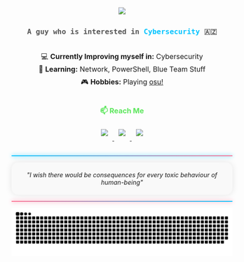 <h1 align="center">
  <img src="https://readme-typing-svg.herokuapp.com?font=Righteous&size=35&pause=1000&color=00C3FF&center=true&vCenter=true&width=500&height=70&lines=Hi+There!+👋;+It's+hs1ux;" />
</h1>

<h3 align="center" style="color: #555; font-family: 'Fira Code', monospace;">
  A guy who is interested in <span style="color:#00C3FF; font-weight:bold;">Cybersecurity</span> 🇦🇿
</h3>

<br/>

<div align="center" style="font-size:16px; line-height:1.8;">
  💻 <b>Currently Improving myself in:</b> Cybersecurity  <br/>
  🌱 <b>Learning:</b> Network, PowerShell, Blue Team Stuff <br/> 
  🎮 <b>Hobbies:</b>  Playing <a href="https://osu.ppy.sh/users/28000064" target="_blank"> osu!  </a>
</div>

<br/>

<!-- Reach Me -->
<div align="center">
  <h3 style="color:#5CE65C;">📫 Reach Me</h3>
  <a href="mailto:bekirovm453@gmail.com">
    <img src="https://skillicons.dev/icons?i=gmail" width="50px" style="margin: 10px; transition: transform 0.3s;" />
  </a>
  <a href="https://www.instagram.com/muradbakirov" target="_blank">
    <img src="https://skillicons.dev/icons?i=instagram" width="50px" style="margin: 10px; transition: transform 0.3s;" />
  </a>
  <a href="https://www.linkedin.com/in/murad-bakirov-115067238/" target="_blank">
    <img src="https://skillicons.dev/icons?i=linkedin" width="50px" style="margin: 10px; transition: transform 0.3s;" />
  </a>
</div>

<br/>

<hr style="border: 0; height: 2px; background: linear-gradient(90deg, #00C3FF, #FF6F91); box-shadow: 0 0 10px #00C3FF;" />

<div align="center" style="max-width:600px; margin:auto; background:#f9f9f9; border-radius:15px; padding:20px; box-shadow:0 0 15px rgba(0,0,0,0.1);">
   <i>"I wish there would be consequences for every toxic behaviour of human-being"</i> 
</div>

<hr style="border: 0; height: 2px; background: linear-gradient(90deg, #FF6F91, #00C3FF); box-shadow: 0 0 10px #FF6F91;" />

<div align="center">
  
  
  <img alt="snake eating my contributions" src="https://raw.githubusercontent.com/salesp07/salesp07/output/github-contribution-grid-snake.svg" />
</div>

